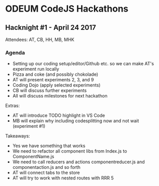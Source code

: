 # ODEUM CodeJS Hackathons

## Hacknight #1 - April 24 2017
Attendees: AT, CB, HH, MB, MHK

### Agenda
- Setting up our coding setup/editor/Github etc. so we can make AT's experiment run locally 
- Pizza and coke (and possibly chokolade)
- AT will present experiments 2, 3, and 9
- Coding Dojo (apply selected experiments)
- CB will discuss further experiments
- All will discuss milestones for next hackathon

Extras:
- AT will introduce TODO highlight in VS Code
- MB will explain why including codesplitting now and not wait (experiment #1)

Takeaways:
- Yes we have something that works
- We need to refactor all component libs from Index.js to ComponentName.js
- We need to call reducers and actions componentreducer.js and componentaction.js and so forth
- AT will connect tabs to the store
- AT will try to work with nested routes with RRR 5
